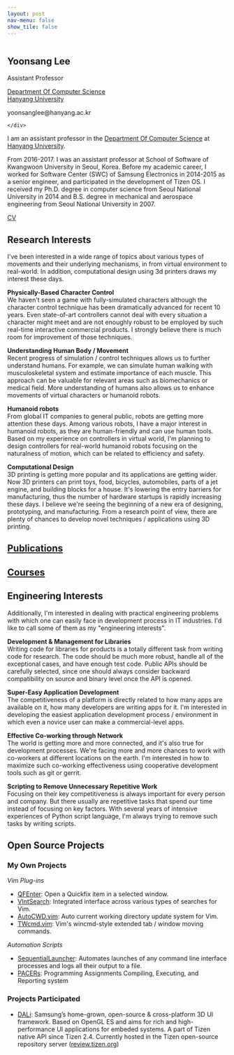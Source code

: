 ```yaml
---
layout: post
nav-menu: false
show_tile: false
---
```


<!-- One -->
<section id="one">
	<div class="inner">
		<span class="image left"><img src="../assets/people/yoonsang-lee/yoonsang-lee.png" alt="" /></span>

<p/>
<h2>Yoonsang Lee</h2>

<p/>
Assistant Professor

<p/>
<a target="_blank" rel="noopener noreferrer" href="http://cs.hanyang.ac.kr/">Department Of Computer Science</a>
<br/>
<a target="_blank" rel="noopener noreferrer" href="https://www.hanyang.ac.kr/">Hanyang University</a>

<p/>
yoonsanglee@hanyang.ac.kr 

	</div>
</section>

I am an assistant professor in the [Department Of Computer Science](http://cs.hanyang.ac.kr/) at [Hanyang University](https://www.hanyang.ac.kr/).

From 2016-2017. I was an assistant professor at School of Software of Kwangwoon University in Seoul, Korea. Before my academic career, I worked for Software Center (SWC) of Samsung Electronics in 2014-2015 as a senior engineer, and participated in the development of Tizen OS. I received my Ph.D. degree in computer science from Seoul National University in 2014 and B.S. degree in mechanical and aerospace engineering from Seoul National University in 2007.

[CV](https://gitcgr.hanyang.ac.kr/people/yoonsang-lee/CV_Yoonsang_Lee.pdf)

## Research Interests
I've been interested in a wide range of topics about various types of movements and their underlying mechanisms, in from virtual environment to real-world. In addition, computational design using 3d printers draws my interest these days.

**Physically-Based Character Control**  
We haven't seen a game with fully-simulated characters although the character control technique has been dramatically advanced for recent 10 years. Even state-of-art controllers cannot deal with every situation a character might meet and are not enoughly robust to be employed by such real-time interactive commercial products. I strongly believe there is much room for improvement of those techniques.

**Understanding Human Body / Movement**  
Recent progress of simulation / control techniques allows us to further understand humans. For example, we can simulate human walking with musculoskeletal system and estimate importance of each muscle. This approach can be valuable for relevant areas such as biomechanics or medical field. More understanding of humans also allows us to enhance movements of virtual characters or humanoid robots.

**Humanoid robots**  
From global IT companies to general public, robots are getting more attention these days. Among various robots, I have a major interest in humanoid robots, as they are human-friendly and can use human tools. Based on my experience on controllers in virtual world, I'm planning to design controllers for real-world humanoid robots focusing on the naturalness of motion, which can be related to efficiency and safety.

**Computational Design**  
3D printing is getting more popular and its applications are getting wider. Now 3D printers can print toys, food, bicycles, automobiles, parts of a jet engine, and building blocks for a house. It's lowering the entry barriers for manufacturing, thus the number of hardware startups is rapidly increasing these days. I believe we're seeing the beginning of a new era of designing, prototyping, and manufacturing. From a research point of view, there are plenty of chances to develop novel techniques / applications using 3D printing.

## [Publications](../2-publications.html)
## [Courses](../3-courses.html)


## Engineering Interests
Additionally, I'm interested in dealing with practical engineering problems with which one can easily face in development process in IT industries. I'd like to call some of them as my "engineering interests".

**Development & Management for Libraries**  
Writing code for libraries for products is a totally different task from writing code for research. The code should be much more robust, handle all of the exceptional cases, and have enough test code. Public APIs should be carefully selected, since one should always consider backward compatibility on source and binary level once the API is opened.

**Super-Easy Application Development**  
The competitiveness of a platform is directly related to how many apps are available on it, how many developers are writing apps for it. I'm interested in developing the easiest application development process / environment in which even a novice user can make a commercial-level apps.

**Effective Co-working through Network**  
The world is getting more and more connected, and it's also true for development processes. We're facing more and more chances to work with co-workers at different locations on the earth. I'm interested in how to maximize such co-working effectiveness using cooperative development tools such as git or gerrit.

**Scripting to Remove Unnecessary Repetitive Work**  
Focusing on their key competitiveness is always important for every person and company. But there usually are repetitive tasks that spend our time instead of focusing on key factors. With several years of intensive experiences of Python script language, I'm always trying to remove such tasks by writing scripts.

## Open Source Projects

### My Own Projects

*Vim Plug-ins*  
- [QFEnter](https://github.com/yssl/QFEnter): Open a Quickfix item in a selected window.
- [VIntSearch](https://github.com/yssl/VIntSearch): Integrated interface across various types of searches for Vim.
- [AutoCWD.vim](https://github.com/yssl/AutoCWD.vim): Auto current working directory update system for Vim.
- [TWcmd.vim](https://github.com/yssl/TWcmd.vim): Vim's wincmd-style extended tab / window moving commands.

*Automation Scripts*
- [SequentialLauncher](https://github.com/yssl/SequentialLauncher): Automates launches of any command line interface processes and logs all their output to a file.
- [PACERs](https://github.com/yssl/PACERs): Programming Assignments Compiling, Executing, and Reporting system

### Projects Participated
- [DALi](https://developer.tizen.org/development/guides/native-application/user-interface/dali): Samsung’s home-grown, open-source & cross-platform 3D UI framework. Based on OpenGL ES and aims for rich and high-performance UI applications for embeded systems. A part of Tizen native API since Tizen 2.4. Currently hosted in the Tizen open-source repository server ([review.tizen.org](https://review.tizen.org))
